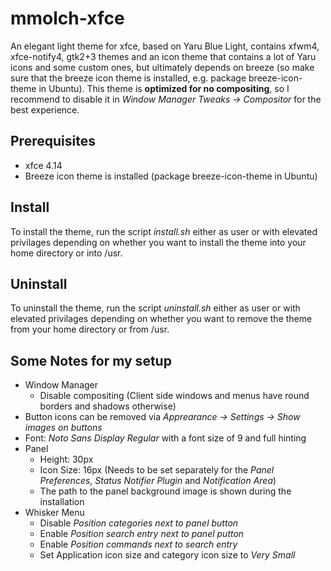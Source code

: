 # mmolch-xfce
An elegant light theme for xfce, based on Yaru Blue Light, contains xfwm4, xfce-notify4, gtk2+3 themes and an icon theme that contains a lot of Yaru icons and some custom ones, but ultimately depends on breeze (so make sure that the breeze icon theme is installed, e.g. package breeze-icon-theme in Ubuntu). This theme is **optimized for no compositing**, so I recommend to disable it in *Window Manager Tweaks -> Compositor* for the best experience.

## Prerequisites
  * xfce 4.14
  * Breeze icon theme is installed (package breeze-icon-theme in Ubuntu)

## Install
To install the theme, run the script *install.sh* either as user or with elevated privilages depending on whether you want to install the theme into your home directory or into /usr.

## Uninstall
To uninstall the theme, run the script *uninstall.sh* either as user or with elevated privilages depending on whether you want to remove the theme from your home directory or from /usr.

## Some Notes for my setup
  * Window Manager
    * Disable compositing (Client side windows and menus have round borders and shadows otherwise)
  * Button icons can be removed via *Apprearance -> Settings -> Show images on buttons*
  * Font: *Noto Sans Display Regular* with a font size of 9 and full hinting
  * Panel
    * Height: 30px
    * Icon Size: 16px (Needs to be set separately for the *Panel Preferences*, *Status Notifier Plugin* and *Notification Area*)
    * The path to the panel background image is shown during the installation
  * Whisker Menu
    * Disable *Position categories next to panel button*
    * Enable *Position search entry next to panel putton*
    * Enable *Position commands next to search entry*
    * Set Application icon size and category icon size to *Very Small*
